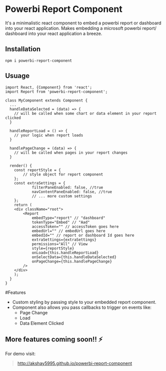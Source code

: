 # Powerbi Report Component

It's a minimalistic react component to embed a powerbi report or dashboard into your react application.
Makes embedding a microsoft powerbi report/ dashboard  into your react application a breeze.

## Installation

```npm i powerbi-report-component```

## Usuage

``` 
import React, {Component} from 'react';
import Report from 'powerbi-report-component';

class MyComponent extends Component {
  ...
  handleDataSelected = (data) => {
    // will be called when some chart or data element in your report clicked
  }

  handleReportLoad = () => {
    // your logic when report loads
  }

  handlePageChange = (data) => {
    // will be called when pages in your report changes
  }

  render() {
    const reportStyle = {
        // style object for report component
    };
    const extraSettings = {
            filterPaneEnabled: false, //true
            navContentPaneEnabled: false, //true
            // ... more custom settings
    };
    return (
    <div className="root">
        <Report 
            embedType="report" // "dashboard"
            tokenType="Embed" // "Aad"
            accessToken="" // accessToken goes here
            embedUrl="" // embedUrl goes here
            embedId="" // report or dashboard Id goes here
            extraSettings={extraSettings}
            permissions="All" // View
            style={reportStyle}
            onLoad={this.handleReportLoad}
            onSelectData={this.handleDataSelected}
            onPageChange={this.handlePageChange}
        />
    </div>
    );
  }
}

  ```



#Features

- Custom styling by passing style to your embedded report component.
- Component also allows you pass callbacks to trigger on events like:
    - Page Change   
    - Load
    - Data Element Clicked

## More features coming soon!! :zap:

For demo visit: 
> http://akshay5995.github.io/powerbi-report-component
